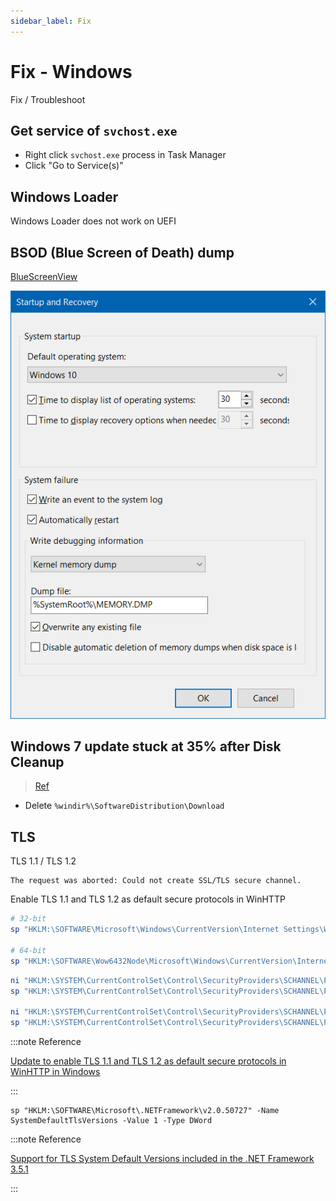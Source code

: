 ```yaml
---
sidebar_label: Fix
---
```


# Fix - Windows

Fix / Troubleshoot

## Get service of `svchost.exe`

- Right click `svchost.exe` process in Task Manager
- Click "Go to Service(s)"

## Windows Loader

Windows Loader does not work on UEFI

## BSOD (Blue Screen of Death) dump

[BlueScreenView](https://www.nirsoft.net/utils/blue_screen_view.html)

![BSOD Dump](img/bsod-dump.png)

## Windows 7 update stuck at 35% after Disk Cleanup

> [Ref](https://www.thewindowsclub.com/software-distribution-folder-in-windows)

- Delete `%windir%\SoftwareDistribution\Download`

## TLS

TLS 1.1 / TLS 1.2

```
The request was aborted: Could not create SSL/TLS secure channel.
```

Enable TLS 1.1 and TLS 1.2 as default secure protocols in WinHTTP

```powershell title="Administrator PowerShell"
# 32-bit
sp "HKLM:\SOFTWARE\Microsoft\Windows\CurrentVersion\Internet Settings\WinHttp" -Name DefaultSecureProtocols -Value 0x00000A00 -Type DWord

# 64-bit
sp "HKLM:\SOFTWARE\Wow6432Node\Microsoft\Windows\CurrentVersion\Internet Settings\WinHttp" -Name DefaultSecureProtocols -Value 0x00000A00 -Type DWord
```

```powershell title="Administrator PowerShell"
ni "HKLM:\SYSTEM\CurrentControlSet\Control\SecurityProviders\SCHANNEL\Protocols\TLS 1.1\Client" -Force
sp "HKLM:\SYSTEM\CurrentControlSet\Control\SecurityProviders\SCHANNEL\Protocols\TLS 1.1\Client" -Name DisabledByDefault -Value 0 -Type DWord

ni "HKLM:\SYSTEM\CurrentControlSet\Control\SecurityProviders\SCHANNEL\Protocols\TLS 1.2\Client" -Force
sp "HKLM:\SYSTEM\CurrentControlSet\Control\SecurityProviders\SCHANNEL\Protocols\TLS 1.2\Client" -Name DisabledByDefault -Value 0 -Type DWord
```

:::note Reference

[Update to enable TLS 1.1 and TLS 1.2 as default secure protocols in WinHTTP in Windows](https://support.microsoft.com/en-US/topic/update-to-enable-tls-1-1-and-tls-1-2-as-default-secure-protocols-in-winhttp-in-windows-c4bd73d2-31d7-761e-0178-11268bb10392)

:::

```
sp "HKLM:\SOFTWARE\Microsoft\.NETFramework\v2.0.50727" -Name SystemDefaultTlsVersions -Value 1 -Type DWord
```

:::note Reference

[Support for TLS System Default Versions included in the .NET Framework 3.5.1](https://support.microsoft.com/en-us/topic/support-for-tls-system-default-versions-included-in-the-net-framework-3-5-1-on-windows-7-sp1-and-server-2008-r2-sp1-5ef38dda-8e6c-65dc-c395-62d2df58715a)

:::
